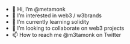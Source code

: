- 👋 Hi, I’m @metamonk
- 👀 I’m interested in web3 / w3brands
- 🌱 I’m currently learning solidity
- 💞️ I’m looking to collaborate on web3 projects
- 📫 How to reach me @m3tamonk on Twitter
